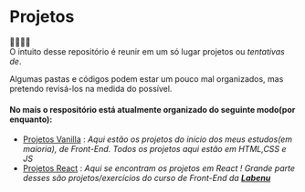 # Projetos
🚧🚧🚧🚧
<br>
O intuito desse repositório é reunir em um só lugar projetos ou *tentativas de*.

Algumas pastas e códigos podem estar um pouco mal organizados, mas pretendo revisá-los na medida do possível.

#### No mais o respositório está atualmente organizado do seguinte modo(por enquanto):
- [Projetos Vanilla](https://github.com/Pereira-Araujo/Projetos/tree/main/Projetos_Vanilla) : *Aqui estão os projetos do início dos meus estudos(em maioria), de Front-End. Todos os projetos aqui estão em HTML,CSS e JS*
- [Projetos React](https://github.com/Pereira-Araujo/Projetos/tree/main/Projetos_React) : *Aqui se encontram os projetos em React ! Grande parte desses são projetos/exercícios do curso de Front-End da [**Labenu**](https://www.labenu.com.br/)*

